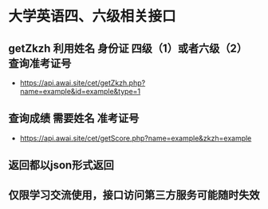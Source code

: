# 大学英语四、六级相关接口
## getZkzh 利用姓名 身份证 四级（1）或者六级（2） 查询准考证号
- https://api.awai.site/cet/getZkzh.php?name=example&id=example&type=1
## 查询成绩 需要姓名 准考证号
- https://api.awai.site/cet/getScore.php?name=example&zkzh=example
## 返回都以json形式返回
## 仅限学习交流使用，接口访问第三方服务可能随时失效
